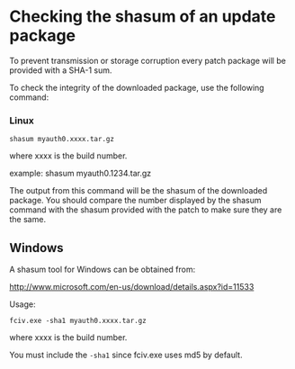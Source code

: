 # Checking the shasum of an update package

To prevent transmission or storage corruption every patch package will be provided with a SHA-1 sum.

To check the integrity of the downloaded package, use the following command:

### Linux

```
shasum myauth0.xxxx.tar.gz
```

where xxxx is the build number.

example: shasum myauth0.1234.tar.gz

The output from this command will be the shasum of the downloaded package.  You should compare the number displayed by the shasum command with the shasum provided with the patch to make sure they are the same.

## Windows

A shasum tool for Windows can be obtained from:

http://www.microsoft.com/en-us/download/details.aspx?id=11533

Usage:

```
fciv.exe -sha1 myauth0.xxxx.tar.gz
```

where xxxx is the build number.

You must include the `-sha1` since fciv.exe uses md5 by default.